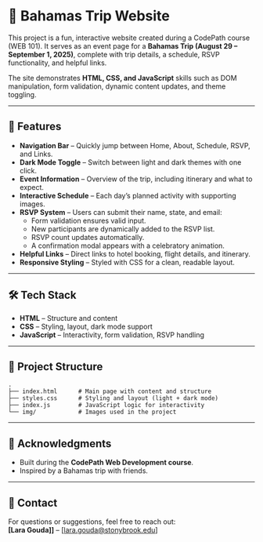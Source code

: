 # 🌴 Bahamas Trip Website

This project is a fun, interactive website created during a CodePath course (WEB 101). It serves as an event page for a **Bahamas Trip (August 29 – September 1, 2025)**, complete with trip details, a schedule, RSVP functionality, and helpful links.  

The site demonstrates **HTML, CSS, and JavaScript** skills such as DOM manipulation, form validation, dynamic content updates, and theme toggling.

---

## 🚀 Features

- **Navigation Bar** – Quickly jump between Home, About, Schedule, RSVP, and Links.  
- **Dark Mode Toggle** – Switch between light and dark themes with one click.  
- **Event Information** – Overview of the trip, including itinerary and what to expect.  
- **Interactive Schedule** – Each day’s planned activity with supporting images.  
- **RSVP System** – Users can submit their name, state, and email:
  - Form validation ensures valid input.  
  - New participants are dynamically added to the RSVP list.  
  - RSVP count updates automatically.  
  - A confirmation modal appears with a celebratory animation.  
- **Helpful Links** – Direct links to hotel booking, flight details, and itinerary.  
- **Responsive Styling** – Styled with CSS for a clean, readable layout.

---

## 🛠️ Tech Stack

- **HTML** – Structure and content  
- **CSS** – Styling, layout, dark mode support  
- **JavaScript** – Interactivity, form validation, RSVP handling  

---

## 📂 Project Structure

```
.
├── index.html      # Main page with content and structure
├── styles.css      # Styling and layout (light + dark mode)
├── index.js        # JavaScript logic for interactivity
└── img/            # Images used in the project
```

---

## 🙌 Acknowledgments

- Built during the **CodePath Web Development course**.  
- Inspired by a Bahamas trip with friends.  

---

## 📧 Contact

For questions or suggestions, feel free to reach out:  
**[Lara Gouda]]** – [lara.gouda@stonybrook.edu]  
